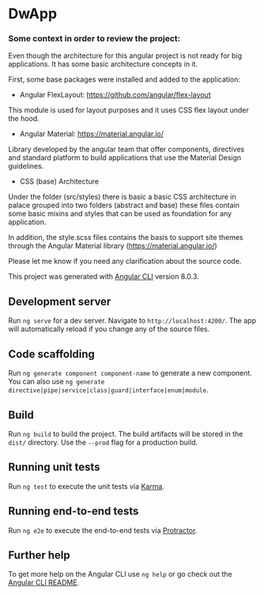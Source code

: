 # DwApp

### Some context in order to review the project:

Even though the architecture for this angular project is not ready for big applications. It has some basic architecture concepts in it.

First, some base packages were installed and added to the application:

- Angular FlexLayout: https://github.com/angular/flex-layout

This module is used for layout purposes and it uses CSS flex layout under the hood.

- Angular Material: https://material.angular.io/

Library developed by the angular team that offer components, directives and standard platform to build applications that use the Material Design guidelines.

- CSS (base) Architecture

Under the folder (src/styles) there is basic a basic CSS architecture in palace grouped into two folders (abstract and base) these files contain some basic mixins and styles that can be used as foundation for any application.

In addition, the style.scss files contains the basis to support site themes through the Angular Material library (https://material.angular.io/) 

Please let me know if you need any clarification about the source code.


This project was generated with [Angular CLI](https://github.com/angular/angular-cli) version 8.0.3.

## Development server

Run `ng serve` for a dev server. Navigate to `http://localhost:4200/`. The app will automatically reload if you change any of the source files.

## Code scaffolding

Run `ng generate component component-name` to generate a new component. You can also use `ng generate directive|pipe|service|class|guard|interface|enum|module`.

## Build

Run `ng build` to build the project. The build artifacts will be stored in the `dist/` directory. Use the `--prod` flag for a production build.

## Running unit tests

Run `ng test` to execute the unit tests via [Karma](https://karma-runner.github.io).

## Running end-to-end tests

Run `ng e2e` to execute the end-to-end tests via [Protractor](http://www.protractortest.org/).

## Further help

To get more help on the Angular CLI use `ng help` or go check out the [Angular CLI README](https://github.com/angular/angular-cli/blob/master/README.md).
